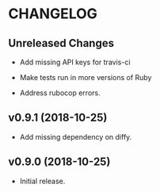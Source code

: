 # CHANGELOG

Unreleased Changes
------------------

* Add missing API keys for travis-ci

* Make tests run in more versions of Ruby

* Address rubocop errors.

v0.9.1 (2018-10-25)
--------------------

* Add missing dependency on diffy.

v0.9.0 (2018-10-25)
--------------------

* Initial release.
